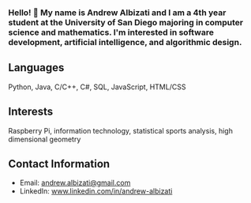 ### Hello! 👋  My name is Andrew Albizati and I am a 4th year student at the University of San Diego majoring in computer science and mathematics. I'm interested in software development, artificial intelligence, and algorithmic design.

## Languages
Python, Java, C/C++, C#, SQL, JavaScript, HTML/CSS

## Interests
Raspberry Pi, information technology, statistical sports analysis, high dimensional geometry
    
## Contact Information
- Email: andrew.albizati@gmail.com
- LinkedIn: www.linkedin.com/in/andrew-albizati
